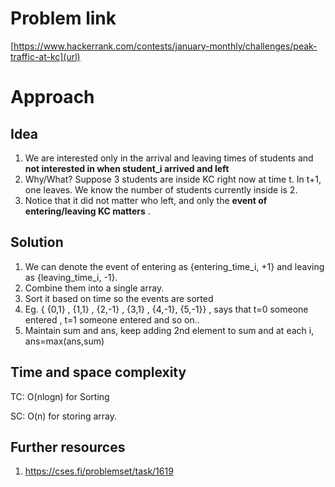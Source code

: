 # Problem link
[https://www.hackerrank.com/contests/january-monthly/challenges/peak-traffic-at-kc](url)
# Approach

## Idea
1. We are interested only in the arrival and leaving times of students and **not interested in when student_i arrived and left**
2. Why/What? Suppose 3 students are inside KC right now at time t. In t+1, one leaves. We know the number of students currently inside is 2.
3. Notice that it did not matter who left, and only the **event of entering/leaving KC matters** .

## Solution
1. We can denote the event of entering as {entering_time_i, +1} and leaving as {leaving_time_i, -1}.
2. Combine them into a single array.
3. Sort it based on time so the events are sorted
4. Eg. { {0,1} , {1,1} , {2,-1} , {3,1} , {4,-1}, {5,-1}} , says that t=0 someone entered , t=1 someone entered and so on..
5. Maintain sum and ans, keep adding 2nd element to sum and at each i, ans=max(ans,sum)


## Time and space complexity

TC: O(nlogn) for Sorting

SC: O(n) for storing array.

## Further resources

1. https://cses.fi/problemset/task/1619
   